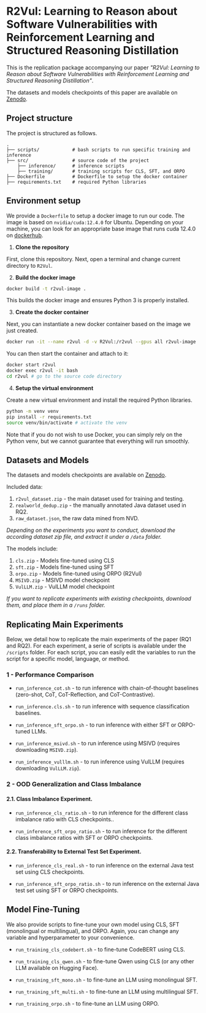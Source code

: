 # R2Vul: Learning to Reason about Software Vulnerabilities with Reinforcement Learning and Structured Reasoning Distillation

This is the replication package accompanying our paper *"R2Vul: Learning to Reason about Software Vulnerabilities with Reinforcement Learning and Structured Reasoning Distillation"*.

The datasets and models checkpoints of this paper are available on [Zenodo](https://zenodo.org/records/15029989).

Project structure
---
The project is structured as follows.

    .
    ├── scripts/            # bash scripts to run specific training and inference
    ├── src/                # source code of the project
        ├── inference/      # inference scripts
        ├── training/       # training scripts for CLS, SFT, and ORPO
    ├── Dockerfile          # Dockerfile to setup the docker container
    ├── requirements.txt    # required Python libraries

## Environment setup

We provide a `Dockerfile` to setup a docker image to run our code.
The image is based on `nvidia/cuda:12.4.0` for Ubuntu. Depending on your machine, you can look for an appropriate base image that runs cuda 12.4.0 on [dockerhub](https://hub.docker.com/r/nvidia/cuda/tags?name=12.4.0).

1. **Clone the repository**

First, clone this repository. 
Next, open a terminal and change current directory to `R2Vul`.

2. **Build the docker image**  

```bash
docker build -t r2vul-image .
```
This builds the docker image and ensures Python 3 is properly installed.

3. **Create the docker container**  

Next, you can instantiate a new docker container based on the image we just created.
```bash
docker run -it --name r2vul -d -v R2Vul:/r2vul --gpus all r2vul-image
```
You can then start the container and attach to it:
```bash
docker start r2vul
docker exec r2vul -it bash
cd r2vul # go to the source code directory
```

4. **Setup the virtual environment**

Create a new virtual environment and install the required Python libraries.
```bash
python -m venv venv
pip install -r requirements.txt
source venv/bin/activate # activate the venv
```
Note that if you do not wish to use Docker, you can simply rely on the Python venv, but we cannot guarantee that everything will run smoothly.

## Datasets and Models

The datasets and models checkpoints are available on [Zenodo](https://zenodo.org/records/15029989).

Included data:
1. `r2vul_dataset.zip` - the main dataset used for training and testing.
2. `realworld_dedup.zip` - the manually annotated Java dataset used in RQ2.
3. `raw_dataset.json`, the raw data mined from NVD.

*Depending on the experiments you want to conduct, download the according dataset zip file, and extract it under a `/data` folder.*

The models include:
1. `cls.zip` - Models fine-tuned using CLS
2. `sft.zip` - Models fine-tuned using SFT
3. `orpo.zip` - Models fine-tuned using ORPO (R2Vul)
4. `MSIVD.zip` - MSIVD model checkpoint 
5. `VulLLM.zip` - VulLLM model checkpoint

*If you want to replicate experiments with existing checkpoints, download them, and place them in a `/runs` folder.*

Replicating Main Experiments
---
Below, we detail how to replicate the main experiments of the paper (RQ1 and RQ2).
For each experiment, a serie of scripts is available under the `/scripts` folder.
For each script, you can easily edit the variables to run the script for a specific model, language, or method.

### 1 - Performance Comparison
- `run_inference_cot.sh` - to run inference with chain-of-thought baselines (zero-shot, CoT, CoT-Reflection, and CoT-Contrastive).


- `run_inference.cls.sh` - to run inference with sequence classification baselines.


- `run_inference_sft_orpo.sh` - to run inference with either SFT or ORPO-tuned LLMs.


- `run_inference_msivd.sh` - to run inference using MSIVD (requires downloading `MSIVD.zip`).


- `run_inference_vulllm.sh` - to run inference using VulLLM (requires downloading `VulLLM.zip`).

### 2 - OOD Generalization and Class Imbalance

#### 2.1. Class Imbalance Experiment.
- `run_inference_cls_ratio.sh` - to run inference for the different class imbalance ratio with CLS checkpoints..


- `run_inference_sft_orpo_ratio.sh` - to run inference for the different class imbalance ratios with SFT or ORPO checkpoints.

#### 2.2. Transferability to External Test Set Experiment.
- `run_inference_cls_real.sh` - to run inference on the external Java test set using CLS checkpoints.


- `run_inference_sft_orpo_ratio.sh` - to run inference on the external Java test set using SFT or ORPO checkpoints.

Model Fine-Tuning
---
We also provide scripts to fine-tune your own model using CLS, SFT (monolingual or multilingual), and ORPO.
Again, you can change any variable and hyperparameter to your convenience. 

- `run_training_cls_codebert.sh` - to fine-tune CodeBERT using CLS.


- `run_training_cls_qwen.sh` - to fine-tune Qwen using CLS (or any other LLM available on Hugging Face).


- `run_training_sft_mono.sh` - to fine-tune an LLM using monolingual SFT.


- `run_training_sft_multi.sh` - to fine-tune an LLM using multilingual SFT.


- `run_training_orpo.sh` - to fine-tune an LLM using ORPO.

